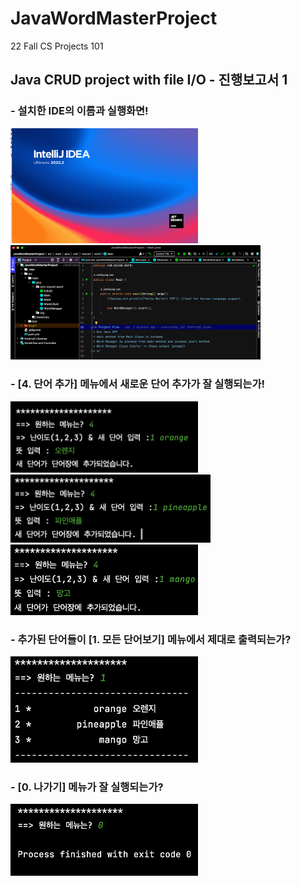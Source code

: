 # JavaWordMasterProject
22 Fall CS Projects 101

## Java CRUD project with file I/O - 진행보고서 1

### - 설치한 IDE의 이름과 실행화면!
<img src = 'Screenshots/Screen Shot 2022-09-07 at 8.32.06 PM.png' width = '300'> <img src = 'Screenshots/Screen Shot 2022-09-07 at 8.33.23 PM.png' width = '400'>

### - [4. 단어 추가] 메뉴에서 새로운 단어 추가가 잘 실행되는가! 
<img src = 'Screenshots/Screen Shot 2022-09-07 at 8.42.47 PM.png' width = '300'>  <img src = 'Screenshots/Screen Shot 2022-09-07 at 8.48.41 PM.png' width = '320'> <img src = 'Screenshots/Screen Shot 2022-09-07 at 8.48.52 PM.png' width = '300'>

### - 추가된 단어들이 [1. 모든 단어보기] 메뉴에서 제대로 출력되는가?
<img src = 'Screenshots/Screen Shot 2022-09-07 at 8.50.19 PM.png' width = '300'>

### - [0. 나가기] 메뉴가 잘 실행되는가?
<img src = 'Screenshots/Screen Shot 2022-09-07 at 8.51.26 PM.png' width = '300'>
